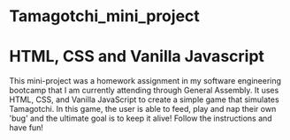 # Tamagotchi_mini_project
# HTML, CSS and Vanilla Javascript

This mini-project was a homework assignment in my software engineering bootcamp that I am currently attending through General Assembly. 
It uses HTML, CSS, and Vanilla JavaScript to create a simple game that simulates Tamagotchi.
In this game, the user is able to feed, play and nap their own 'bug' and the ultimate goal is to keep it alive!
Follow the instructions and have fun!
